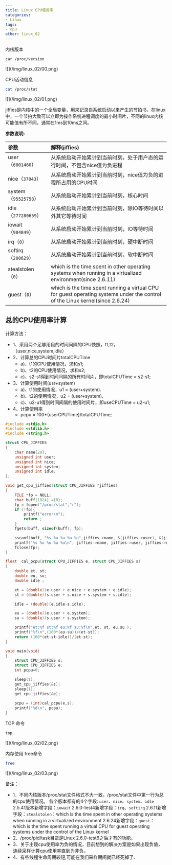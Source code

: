 ```yaml
---
title: Linux CPU使用率
categories:
- Linux
tags:
- cpu
other: linux_02
---
```

内核版本
```bash
car /proc/version
```
<div align="left">![](/img/linux_02/00.png)
</div>

CPU活动信息
```bash
cat /proc/stat
```
<div align="left">![](/img/linux_02/01.png)
</div>

jiffies是内核中的一个全局变量，用来记录自系统启动以来产生的节拍书，在linux中，一个节拍大致可以立即为操作系统进程调度的最小时间片，不同的linux内核可能值有所不同，通常在1ms到10ms之间。

**参数说明:**

|参数|解释(jiffies)|
|:---|:------------|
|user（`6001460`）|从系统启动开始累计到当前时刻，处于用户态的运行时间，不包含nice值为负进程|
|nice（`37043`）|从系统启动开始累计到当前时刻，nice值为负的进程所占用的CPU时间|
|system（`95525758`）|从系统启动开始累计到当前时刻，核心时间|
|idle（`277280659`）|从系统启动开始累计到当前时刻，除IO等待时间以外其它等待时间|
|iowait（`904849`）| 从系统启动开始累计到当前时刻，IO等待时间|
|irq（`0`）|从系统启动开始累计到当前时刻，硬中断时间|
|softirq（`200629`）| 从系统启动开始累计到当前时刻，软中断时间|
|stealstolen（`0`）|which is the time spent in other operating systems when running in a virtualized environment(since 2.6.11)|
|guest（`0`）|which is the time spent running a virtual  CPU  for  guest operating systems under the control of the Linux kernel(since 2.6.24)|



## **总的CPU使用率计算** ##
计算方法：
- 1、采用两个足够用段的时间间隔的CPU快照，t1,t2。（user,nice,system,idle）
- 2、计算总的CPU时间片totalCPUTime
    + a)、t1的CPU使用情况，求和s1;
    + b)、t2的CPU使用情况，求和s2;
    + c)、s2-s1得到时间间隔的所有时间片，即totalCPUTime = s2-s1;
- 3、计算使用时间(usr+system)
    + a)、t1的使用情况，u1 = (user+system).
    + b)、t2的使用情况，u2 = (user+system).
    + c)、u2-u1得到时间间隔的使用时间片，即useCPUTime = u2-u1;
- 4、计算使用率
    + pcpu = 100*(userCPUTime)/totalCPUTime;


```c
#include <stdio.h>
#include <stdlib.h>
#include <string.h>

struct CPU_JIFFIES
{
    char name[20];
    unsigned int user;
    unsigned int nice;
    unsigned int system;
    unsigned int idle;
};

void get_cpu_jiffies(struct CPU_JIFFIES *jiffies)
{
    FILE *fp = NULL;
    char buff[1024] ={0};
    fp = fopen("/proc/stat","r");
    if (!fp){
        printf("error\n");
        return ;
    }
    fgets(buff, sizeof(buff), fp);

    sscanf(buff, "%s %u %u %u %u",jiffies->name, &(jiffies->user), &(jiffies->nice), &(jiffies->system), &(jiffies->idle));
    printf("%s %u %u %u %u\n", jiffies->name, jiffies->user, jiffies->nice, jiffies->system, jiffies->idle);
    fclose(fp);
}

float  cal_pcpu(struct CPU_JIFFIES e, struct CPU_JIFFIES s)
{
    double et, st;
    double eu, su;
    double idle ; 

    et = (double)(e.user + e.nice + e.system + e.idle);
    st = (double)(s.user + s.nice + s.system + s.idle);

    idle = (double)(e.idle-s.idle);

    eu = (double)(e.user + e.system);
    su = (double)(s.user + s.system);

    printf("et:%f st:%f eu:%f su:%f\n",et, st, eu,su );
    printf("%f\n",(100*(eu-su))/(et-st));
    return (100*(et-st-idle))/(et-st);
}

void main(void)
{
    struct CPU_JIFFIES s;
    struct CPU_JIFFIES e;
    int pcpu=0;

    sleep(1);
    get_cpu_jiffies(&s);
    sleep(1);
    get_cpu_jiffies(&e);
    
    pcpu = (int)cal_pcpu(e,s);
    printf("%d\n", pcpu);
}
```

TOP 命令
```bash
top
```
<div align="left">![](/img/linux_02/02.png)
</div>

内存使用
free命令
```bash
free
```
<div align="left">![](/img/linux_02/03.png)
</div>



备注：
- 1．不同内核版本/proc/stat文件格式不大一致。/proc/stat文件中第一行为总的cpu使用情况。
    各个版本都有的4个字段: `user`、`nice`、`system`、`idle`
    2.5.41版本新增字段：`iowait`
    2.6.0-test4新增字段：`irq`、`softirq`
    2.6.11新增字段：`stealstolen`：which is the time spent in other operating systems when running in a virtualized environment
    2.6.24新增字段：`guest`：which is the time spent running a virtual  CPU  for  guest operating systems under the control of the Linux kernel
- 2．/proc/pid/task目录是Linux 2.6.0-test6之后才有的功能。
- 3．关于出现cpu使用率为负的情况，目前想到的解决方案是如果出现负值，连续采样计算cpu使用率直到为非负。
- 4．有些线程生命周期较短,可能在我们采样期间就已经死掉了.
